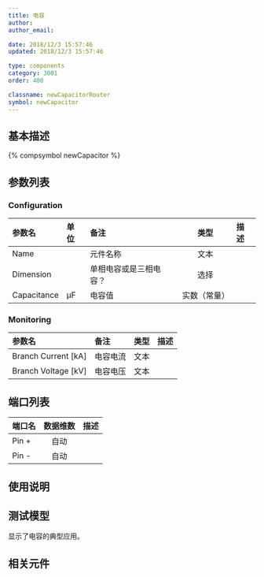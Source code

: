 ```yaml
---
title: 电容
author: 
author_email:

date: 2018/12/3 15:57:46
updated: 2018/12/3 15:57:46

type: components
category: 3001
order: 400

classname: newCapacitorRouter
symbol: newCapacitor
---
```

## 基本描述
{% compsymbol newCapacitor %}

## 参数列表
### Configuration
| 参数名 | 单位 | 备注 | 类型 | 描述 |
| :--- | :--- | :--- | :--: | :--- |
| Name |  | 元件名称 | 文本 |  |
| Dimension |  | 单相电容或是三相电容？ | 选择 |  |
| Capacitance | μF | 电容值 | 实数（常量） |  |

### Monitoring
| 参数名 | 备注 | 类型 | 描述 |
| :--- | :--- | :--: | :--- |
| Branch Current \[kA\] | 电容电流 | 文本 |  |
| Branch Voltage \[kV\] | 电容电压 | 文本 |  |


## 端口列表

| 端口名 | 数据维数 | 描述 |
| :--- | :--:  | :--- |
| Pin + | 自动 | |                   
| Pin - | 自动 | |                   

## 使用说明


## 测试模型
[<test name>](<test link>)显示了电容的典型应用。

## 相关元件


